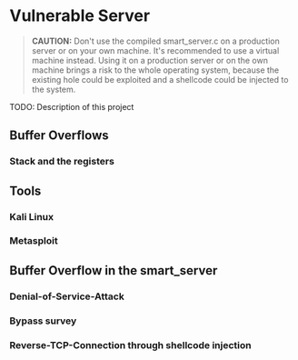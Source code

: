 # Vulnerable Server

> **CAUTION:** Don't use the compiled smart_server.c on a production server or on your own machine. It's recommended to use a virtual machine instead. Using it on a production server or on the own machine brings a risk to the whole operating system, because the existing hole could be exploited and a shellcode could be injected to the system.

TODO: Description of this project

## Buffer Overflows
### Stack and the registers

## Tools
### Kali Linux
### Metasploit

## Buffer Overflow in the smart_server
### Denial-of-Service-Attack
### Bypass survey
### Reverse-TCP-Connection through shellcode injection
